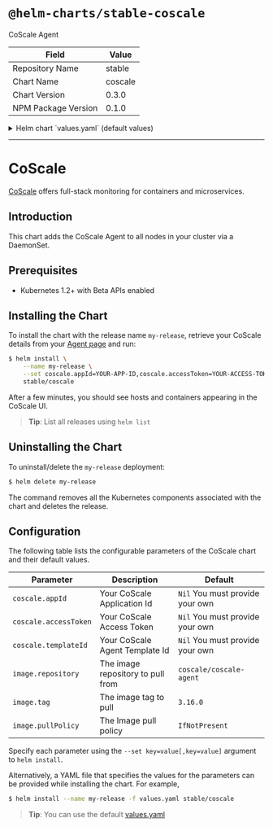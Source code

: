 # `@helm-charts/stable-coscale`

CoScale Agent

| Field               | Value   |
| ------------------- | ------- |
| Repository Name     | stable  |
| Chart Name          | coscale |
| Chart Version       | 0.3.0   |
| NPM Package Version | 0.1.0   |

<details>

<summary>Helm chart `values.yaml` (default values)</summary>

```yaml
# Default values for CoScale Helm package.

image:
  repository: 'coscale/coscale-agent'
  tag: 3.16.0
  pullPolicy: 'IfNotPresent'

coscale:
  # Required: You need a CoScale AppId before running agents.
  appId: ''

  # Required: You need a CoScale AccessToken before running agents.
  accessToken: ''

  # Required: You need a CoScale TemplateId before running agents.
  templateId: ''

resources:
  requests:
    cpu: 100m
    memory: 128Mi
  limits:
    cpu: 256m
    memory: 512Mi
```

</details>

---

# CoScale

[CoScale](https://www.coscale.com/) offers full-stack monitoring for containers and microservices.

## Introduction

This chart adds the CoScale Agent to all nodes in your cluster via a DaemonSet.

## Prerequisites

- Kubernetes 1.2+ with Beta APIs enabled

## Installing the Chart

To install the chart with the release name `my-release`, retrieve your CoScale details from your [Agent page](https://app.coscale.com/) and run:

```bash
$ helm install \
    --name my-release \
    --set coscale.appId=YOUR-APP-ID,coscale.accessToken=YOUR-ACCESS-TOKEN,coscale.templateId=YOUR-TEMPLATE-ID \
    stable/coscale
```

After a few minutes, you should see hosts and containers appearing in the CoScale UI.

> **Tip**: List all releases using `helm list`

## Uninstalling the Chart

To uninstall/delete the `my-release` deployment:

```bash
$ helm delete my-release
```

The command removes all the Kubernetes components associated with the chart and deletes the release.

## Configuration

The following table lists the configurable parameters of the CoScale chart and their default values.

| Parameter             | Description                       | Default                         |
| --------------------- | --------------------------------- | ------------------------------- |
| `coscale.appId`       | Your CoScale Application Id       | `Nil` You must provide your own |
| `coscale.accessToken` | Your CoScale Access Token         | `Nil` You must provide your own |
| `coscale.templateId`  | Your CoScale Agent Template Id    | `Nil` You must provide your own |
| `image.repository`    | The image repository to pull from | `coscale/coscale-agent`         |
| `image.tag`           | The image tag to pull             | `3.16.0`                        |
| `image.pullPolicy`    | The Image pull policy             | `IfNotPresent`                  |

Specify each parameter using the `--set key=value[,key=value]` argument to `helm install`.

Alternatively, a YAML file that specifies the values for the parameters can be provided while installing the chart. For example,

```bash
$ helm install --name my-release -f values.yaml stable/coscale
```

> **Tip**: You can use the default [values.yaml](values.yaml)
